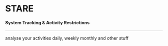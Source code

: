 

<h1>STARE</h1><h4>System Tracking &amp; Activity Restrictions <i class="far fa-smile"></i></h4> 
<hr>
analyse your activities daily, weekly monthly and other stuff
